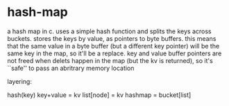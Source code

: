 # hash-map

a hash map in c.  uses a simple hash function and splits the keys across buckets.  stores the keys by value, as pointers to byte buffers.  this means that the same value in a byte buffer (but a different key pointer) will be the same key in the map, so it'll be a replace.  key and value buffer pointers are not freed when delets happen in the map (but the kv is returned), so it's ``safe'' to pass an abritrary memory location

layering:

hash(key)
key+value = kv
list[node] = kv
hashmap = bucket[list]

